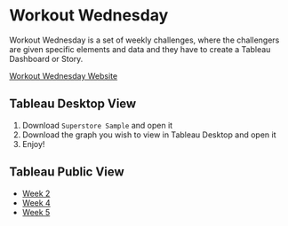 # Workout Wednesday

Workout Wednesday is a set of weekly challenges, where the challengers are given specific elements and data and they have to create a Tableau Dashboard or Story.

[Workout Wednesday Website](http://www.workout-wednesday.com)

## Tableau Desktop View

1. Download `Superstore Sample` and open it
2. Download the graph you wish to view in Tableau Desktop and open it
3. Enjoy!

## Tableau Public View

* [Week 2](https://public.tableau.com/profile/eleni.nistikaki#!/vizhome/WorkoutWednesdays_Week2/)
* [Week 4](https://public.tableau.com/profile/eleni.nistikaki#!/vizhome/WorkoutWednesday_Week4_0/)
* [Week 5](https://public.tableau.com/profile/eleni.nistikaki#!/vizhome/WorkoutWednesday_Week5/)
